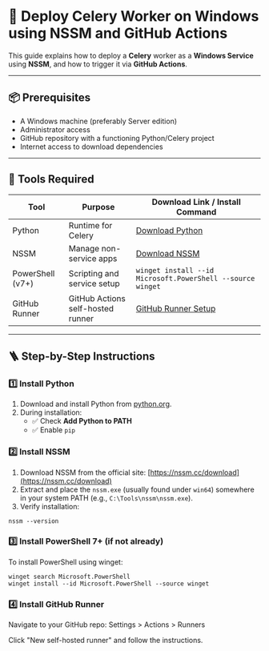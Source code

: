 # 🚀 Deploy Celery Worker on Windows using NSSM and GitHub Actions

This guide explains how to deploy a **Celery** worker as a **Windows Service** using **NSSM**, and how to trigger it via **GitHub Actions**.

---

## 📦 Prerequisites

- A Windows machine (preferably Server edition)
- Administrator access
- GitHub repository with a functioning Python/Celery project
- Internet access to download dependencies

---

## 🧰 Tools Required

| Tool             | Purpose                         | Download Link / Install Command                                       |
|------------------|----------------------------------|------------------------------------------------------------------------|
| Python           | Runtime for Celery              | [Download Python](https://www.python.org/downloads/)                  |
| NSSM             | Manage non-service apps         | [Download NSSM](https://nssm.cc/download)                             |
| PowerShell (v7+) | Scripting and service setup     | `winget install --id Microsoft.PowerShell --source winget`           |
| GitHub Runner    | GitHub Actions self-hosted runner | [GitHub Runner Setup](https://github.com/actions/runner)             |

---

## 🪜 Step-by-Step Instructions

### 1️⃣ Install Python

1. Download and install Python from [python.org](https://www.python.org/downloads/).
2. During installation:
   - ✅ Check **Add Python to PATH**
   - ✅ Enable `pip`


### 2️⃣ Install NSSM

1. Download NSSM from the official site: [https://nssm.cc/download](https://nssm.cc/download)
2. Extract and place the `nssm.exe` (usually found under `win64`) somewhere in your system PATH (e.g., `C:\Tools\nssm\nssm.exe`).
3. Verify installation:

```
nssm --version
```

### 3️⃣ Install PowerShell 7+ (if not already)
To install PowerShell using winget:

```
winget search Microsoft.PowerShell
winget install --id Microsoft.PowerShell --source winget
```

### 4️⃣ Install GitHub Runner
Navigate to your GitHub repo: Settings > Actions > Runners

Click "New self-hosted runner" and follow the instructions.


